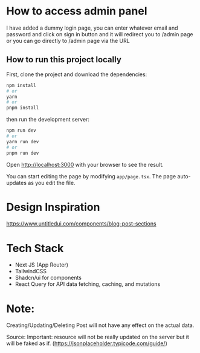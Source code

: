 # How to access admin panel 
I have added a dummy login page, you can enter whatever email and password and click on sign in button and it will redirect you to /admin page or you can go directly to /admin page via the URL

## How to run this project locally

First, clone the project and download the dependencies:

```bash
npm install
# or
yarn 
# or
pnpm install
```

then run the development server: 
```bash
npm run dev
# or
yarn run dev
# or
pnpm run dev
```

Open [http://localhost:3000](http://localhost:3000) with your browser to see the result.

You can start editing the page by modifying `app/page.tsx`. The page auto-updates as you edit the file.

# Design Inspiration 
https://www.untitledui.com/components/blog-post-sections

# Tech Stack
- Next JS (App Router)
- TailwindCSS
- Shadcn/ui for components
- React Query for API data fetching, caching, and mutations

# Note: 

Creating/Updating/Deleting Post will not have any effect on the actual data. 

Source:
Important: resource will not be really updated on the server but it will be faked as if. (https://jsonplaceholder.typicode.com/guide/)
